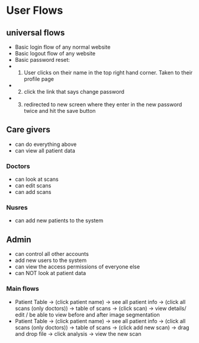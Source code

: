 # User Flows

## universal flows
- Basic login flow of any normal website
- Basic logout flow of any website
- Basic password reset:
- 1) User clicks on their name in the top right hand corner. Taken to their profile page
- 2) click the link that says change password
- 3) redirected to new screen where they enter in the new password twice and hit the save button

## Care givers 
- can do everything above
- can view all patient data

### Doctors
- can look at scans
- can edit scans
- can add scans

### Nusres
- can add new patients to the system

## Admin
- can control all other accounts
- add new users to the system
- can view the access permissions of everyone else
- can NOT look at patient data

### Main flows

- Patient Table -> (click patient name) -> see all patient info -> (click all scans (only doctors)) -> table of scans -> (click scan) -> view details/ edit / be able to view before and after image segmentation
- Patient Table -> (click patient name) -> see all patient info -> (click all scans (only doctors)) -> table of scans -> (click add new scan) -> drag and drop file -> click analysis -> view the new scan